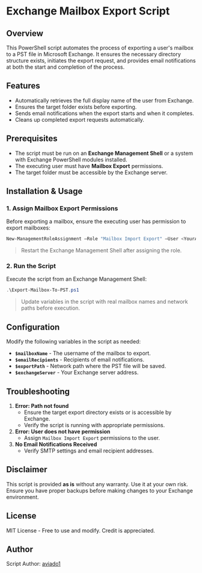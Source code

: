 # Exchange Mailbox Export Script

## Overview
This PowerShell script automates the process of exporting a user's mailbox to a PST file in Microsoft Exchange. It ensures the necessary directory structure exists, initiates the export request, and provides email notifications at both the start and completion of the process.

## Features
- Automatically retrieves the full display name of the user from Exchange.
- Ensures the target folder exists before exporting.
- Sends email notifications when the export starts and when it completes.
- Cleans up completed export requests automatically.

## Prerequisites
- The script must be run on an **Exchange Management Shell** or a system with Exchange PowerShell modules installed.
- The executing user must have **Mailbox Export** permissions.
- The target folder must be accessible by the Exchange server.

## Installation & Usage
### 1. Assign Mailbox Export Permissions
Before exporting a mailbox, ensure the executing user has permission to export mailboxes:
```powershell
New-ManagementRoleAssignment –Role "Mailbox Import Export" –User <YourAdminUser>
```
> Restart the Exchange Management Shell after assigning the role.

### 2. Run the Script
Execute the script from an Exchange Management Shell:
```powershell
.\Export-Mailbox-To-PST.ps1
```
> Update variables in the script with real mailbox names and network paths before execution.

## Configuration
Modify the following variables in the script as needed:
- **`$mailboxName`** - The username of the mailbox to export.
- **`$emailRecipients`** - Recipients of email notifications.
- **`$exportPath`** - Network path where the PST file will be saved.
- **`$exchangeServer`** - Your Exchange server address.

## Troubleshooting
1. **Error: Path not found**
   - Ensure the target export directory exists or is accessible by Exchange.
   - Verify the script is running with appropriate permissions.
2. **Error: User does not have permission**
   - Assign `Mailbox Import Export` permissions to the user.
3. **No Email Notifications Received**
   - Verify SMTP settings and email recipient addresses.

## Disclaimer
This script is provided **as is** without any warranty. Use it at your own risk. Ensure you have proper backups before making changes to your Exchange environment.

## License
MIT License - Free to use and modify. Credit is appreciated.

## Author
Script Author: [aviado1](https://github.com/aviado1)

